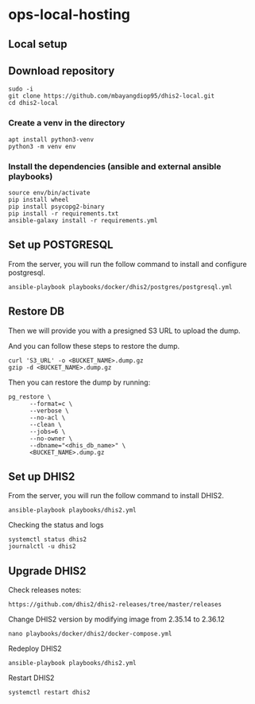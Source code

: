 # ops-local-hosting

## Local setup

## Download repository

```
sudo -i
git clone https://github.com/mbayangdiop95/dhis2-local.git
cd dhis2-local
```

### Create a venv in the directory

```
apt install python3-venv
python3 -m venv env
```

### Install the dependencies (ansible and external ansible playbooks)

```
source env/bin/activate
pip install wheel
pip install psycopg2-binary
pip install -r requirements.txt
ansible-galaxy install -r requirements.yml
```


## Set up POSTGRESQL

From the server, you will run the follow command to install and configure postgresql.

```
ansible-playbook playbooks/docker/dhis2/postgres/postgresql.yml 
```

## Restore DB

Then we will provide you with a presigned S3 URL to upload the dump.

And you can follow these steps to restore the dump.

```
curl 'S3_URL' -o <BUCKET_NAME>.dump.gz
gzip -d <BUCKET_NAME>.dump.gz

```

Then you can restore the dump by running:

```
pg_restore \
      --format=c \
      --verbose \
      --no-acl \
      --clean \
      --jobs=6 \
      --no-owner \
      --dbname="<dhis_db_name>" \
      <BUCKET_NAME>.dump.gz
```

## Set up DHIS2

From the server, you will run the follow command to install DHIS2.

```
ansible-playbook playbooks/dhis2.yml
```

Checking the status and logs

```
systemctl status dhis2 
journalctl -u dhis2
```

## Upgrade DHIS2

Check releases notes:

```
https://github.com/dhis2/dhis2-releases/tree/master/releases
```

Change DHIS2 version by modifying image from 2.35.14 to 2.36.12

```
nano playbooks/docker/dhis2/docker-compose.yml

```

Redeploy DHIS2

```
ansible-playbook playbooks/dhis2.yml
```

Restart DHIS2

```
systemctl restart dhis2
```